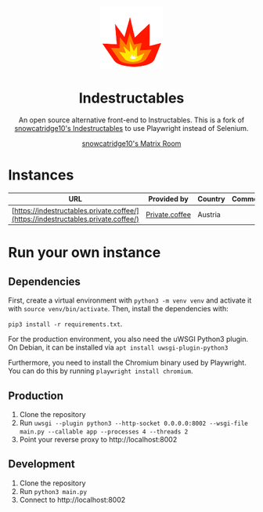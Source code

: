 <div align="center">
<img src="static/img/logo.png">
<h1>Indestructables</h1>
An open source alternative front-end to Instructables. This is a fork of <a href="https://codeberg.org/snowcatridge10/indestructables">snowcatridge10's Indestructables</a> to use Playwright instead of Selenium.

<a href="https://matrix.to/#/#indestructables:fedora.im">snowcatridge10's Matrix Room</a>

</div>

# Instances

| URL                                                                                | Provided by                               | Country | Comments |
|------------------------------------------------------------------------------------|-------------------------------------------|---------|----------|
| [https://indestructables.private.coffee/](https://indestructables.private.coffee/) | [Private.coffee](https://private.coffee/) | Austria |          |

# Run your own instance

## Dependencies

First, create a virtual environment with `python3 -m venv venv` and activate it with `source venv/bin/activate`. Then, install the dependencies with:

`pip3 install -r requirements.txt`.

For the production environment, you also need the uWSGI Python3 plugin. On Debian, it can be installed via `apt install uwsgi-plugin-python3`

Furthermore, you need to install the Chromium binary used by Playwright. You can do this by running `playwright install chromium`.

## Production

1. Clone the repository
2. Run `uwsgi --plugin python3 --http-socket 0.0.0.0:8002 --wsgi-file main.py --callable app --processes 4 --threads 2`
3. Point your reverse proxy to http://localhost:8002

## Development

1. Clone the repository
2. Run `python3 main.py`
3. Connect to http://localhost:8002
